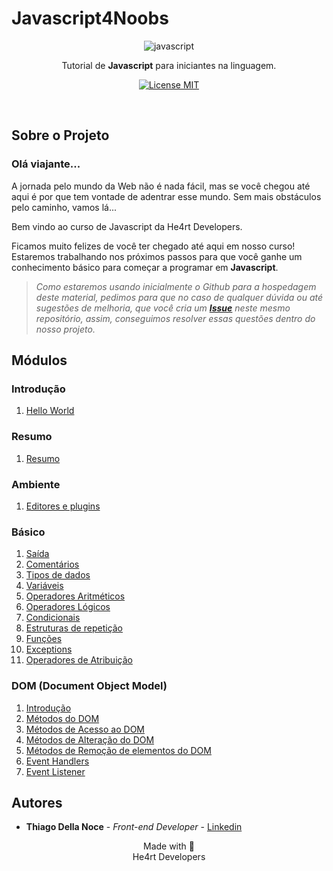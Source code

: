 # Javascript4Noobs
<p align="center">
  <img src="./assets/javascript.png" alt="javascript">

  <p align="center">Tutorial de <strong>Javascript</strong> para iniciantes na linguagem.</p>
  <p align="center">
    <a href="https://opensource.org/licenses/MIT">
      <img src="https://img.shields.io/github/license/ThiagoDellaNoce/javascript4noobs" alt="License MIT">
    </a>
  </p>
  <br>
</p>

## Sobre o Projeto

### Olá viajante...

A jornada pelo mundo da Web não é nada fácil, mas se você chegou até aqui é por que tem vontade de adentrar esse mundo. Sem mais obstáculos pelo caminho, vamos lá...

Bem vindo ao curso de Javascript da He4rt Developers.

Ficamos muito felizes de você ter chegado até aqui em nosso curso! Estaremos trabalhando nos próximos passos para que você ganhe um conhecimento básico para começar a programar em **Javascript**.

>*Como estaremos usando inicialmente o Github para a hospedagem deste material, pedimos para que no caso de qualquer dúvida ou até sugestões de melhoria, que você cria um [**Issue**](https://github.com/ThiagoDellaNoce/javascript4noobs/issues) neste mesmo repositório, assim, conseguimos resolver essas questões dentro do nosso projeto.*


## Módulos

### Introdução
1. [Hello World](/1_Introducao/1_Hello-World.md)

### Resumo
1. [Resumo](/2_Resumo/1_Resumo.md)

### Ambiente
1. [Editores e plugins](/3_Ambiente/1_Editores-e-plugins.md)

### Básico
1. [Saída](/4_Basico/1_Saida.md)
2. [Comentários](/4_Basico/2_Comentarios.md)
3. [Tipos de dados](/4_Basico/3_Tipos-de-dados.md)
4. [Variáveis](/4_Basico/4_Variaveis.md)
5. [Operadores Aritméticos](/4_Basico/5_Operadores-Aritmeticos.md)
6. [Operadores Lógicos](/4_Basico/6_Operadores-Logicos.md)
7. [Condicionais](/4_Basico/7_Condicionais.md)
8. [Estruturas de repetição](/4_Basico/8_Estruturas-de-repeticao.md)
9. [Funções](/4_Basico/9_Funcoes.md)
10. [Exceptions](/4_Basico/10_Exceptions.md)
11. [Operadores de Atribuição](/4_Basico/11_Operadores_de_Atribuicao.md)

### DOM (Document Object Model)
1. [Introdução](/5_DOM-DocumentObjectModel/1_Introducao.md)
2. [Métodos do DOM](/5_DOM-DocumentObjectModel/2_Metodos-DOM.md)
3. [Métodos de Acesso ao DOM](/5_DOM-DocumentObjectModel/3_Acessando-Elementos.md)
4. [Métodos de Alteração do DOM](/5_DOM-DocumentObjectModel/4_Alterando-Elementos.md)
5. [Métodos de Remoção de elementos do DOM](/5_DOM-DocumentObjectModel/5_Removendo-Elementos.md)
6. [Event Handlers](/5_DOM-DocumentObjectModel/6_Event-Handlers.md)
7. [Event Listener](/5_DOM-DocumentObjectModel/7_Event-Listener.md)

## Autores

- **Thiago Della Noce** - _Front-end Developer_ - [Linkedin](https://www.linkedin.com/in/thiagodellanoce/)

<p align="center">Made with 💜<br>He4rt Developers</p>
